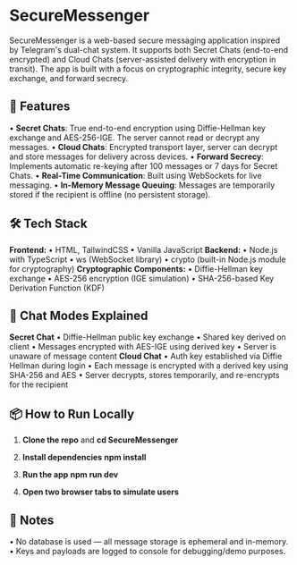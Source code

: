 # SecureMessenger
SecureMessenger is a web-based secure messaging application inspired by Telegram's dual-chat system. It supports both Secret Chats (end-to-end encrypted) and Cloud Chats (server-assisted delivery with encryption in transit). The app is built with a focus on cryptographic integrity, secure key exchange, and forward secrecy.

## 🚀 Features
•	**Secret Chats**: True end-to-end encryption using Diffie-Hellman key exchange and AES-256-IGE. The server cannot read or decrypt any messages.
•	**Cloud Chats**: Encrypted transport layer, server can decrypt and store messages for delivery across devices.
•	**Forward Secrecy**: Implements automatic re-keying after 100 messages or 7 days for Secret Chats.
•	**Real-Time Communication**: Built using WebSockets for live messaging.
•	**In-Memory Message Queuing**: Messages are temporarily stored if the recipient is offline (no persistent storage).

## 🛠 Tech Stack
**Frontend:**
•	HTML, TailwindCSS
•	Vanilla JavaScript
**Backend:**
•	Node.js with TypeScript
•	ws (WebSocket library)
•	crypto (built-in Node.js module for cryptography)
**Cryptographic Components:**
•	Diffie-Hellman key exchange
•	AES-256 encryption (IGE simulation)
•	SHA-256-based Key Derivation Function (KDF)

## 🔐 Chat Modes Explained
**Secret Chat**
•	Diffie-Hellman public key exchange
•	Shared key derived on client
•	Messages encrypted with AES-IGE using derived key
•	Server is unaware of message content
**Cloud Chat**
•	Auth key established via Diffie Hellman during login
•	Each message is encrypted with a derived key using SHA-256 and AES
•	Server decrypts, stores temporarily, and re-encrypts for the recipient

## 📦 How to Run Locally
1. **Clone the repo** and **cd SecureMessenger**

2. **Install dependencies**
**npm install**

3. **Run the app**
**npm run dev**

4. **Open two browser tabs to simulate users**

## 📘 Notes
•	No database is used — all message storage is ephemeral and in-memory.
•	Keys and payloads are logged to console for debugging/demo purposes.

